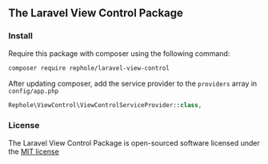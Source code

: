 ## The Laravel View Control Package

### Install

Require this package with composer using the following command:

```bash
composer require rephole/laravel-view-control
```

After updating composer, add the service provider to the `providers` array in `config/app.php`

```php
Rephole\ViewControl\ViewControlServiceProvider::class,
```

### License

The Laravel View Control Package is open-sourced software licensed under the [MIT license](http://opensource.org/licenses/MIT)
